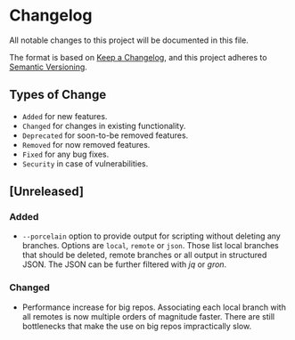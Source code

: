 # Changelog

All notable changes to this project will be documented in this file.

The format is based on [Keep a Changelog](https://keepachangelog.com/en/1.0.0/),
and this project adheres to
[Semantic Versioning](https://semver.org/spec/v2.0.0.html).

## Types of Change

-   `Added` for new features.
-   `Changed` for changes in existing functionality.
-   `Deprecated` for soon-to-be removed features.
-   `Removed` for now removed features.
-   `Fixed` for any bug fixes.
-   `Security` in case of vulnerabilities.

## [Unreleased]

### Added

-   `--porcelain` option to provide output for scripting without deleting any
    branches. Options are `local`, `remote` or `json`. Those list local branches
    that should be deleted, remote branches or all output in structured JSON.
    The JSON can be further filtered with _jq_ or _gron_.

### Changed

-   Performance increase for big repos. Associating each local branch with all
    remotes is now multiple orders of magnitude faster. There are still
    bottlenecks that make the use on big repos impractically slow.
